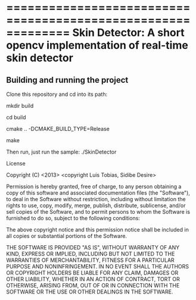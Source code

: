 =============================================================
Skin Detector: A short opencv implementation of real-time skin detector
=============================================================



Building and running the project
---------------------------------
Clone this repository and cd into its path:

mkdir build

cd build

cmake .. -DCMAKE_BUILD_TYPE=Release

make

Then run, just run the sample:
./SkinDetector

License

Copyright (C) <2013> <copyright Luis Tobias, Sidibe Desire>

Permission is hereby granted, free of charge, to any person obtaining a copy of this software and associated documentation files (the "Software"), to deal in the Software without restriction, including without limitation the rights to use, copy, modify, merge, publish, distribute, sublicense, and/or sell copies of the Software, and to permit persons to whom the Software is furnished to do so, subject to the following conditions:

The above copyright notice and this permission notice shall be included in all copies or substantial portions of the Software.

THE SOFTWARE IS PROVIDED "AS IS", WITHOUT WARRANTY OF ANY KIND, EXPRESS OR IMPLIED, INCLUDING BUT NOT LIMITED TO THE WARRANTIES OF MERCHANTABILITY, FITNESS FOR A PARTICULAR PURPOSE AND NONINFRINGEMENT. IN NO EVENT SHALL THE AUTHORS OR COPYRIGHT HOLDERS BE LIABLE FOR ANY CLAIM, DAMAGES OR OTHER LIABILITY, WHETHER IN AN ACTION OF CONTRACT, TORT OR OTHERWISE, ARISING FROM, OUT OF OR IN CONNECTION WITH THE SOFTWARE OR THE USE OR OTHER DEALINGS IN THE SOFTWARE.
